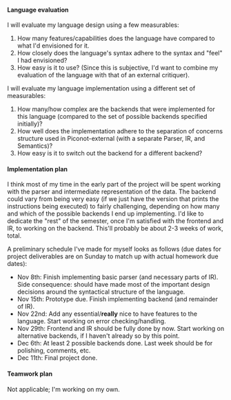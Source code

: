 #### Language evaluation

I will evaluate my language design using a few measurables:

1. How many features/capabilities does the language have compared to what I'd envisioned for it.
2. How closely does the language's syntax adhere to the syntax and "feel" I had envisioned?
3. How easy is it to use? (Since this is subjective, I'd want to combine my evaluation of the language with that of an external critiquer).

I will evaluate my language implementation using a different set of measurables:

1. How many/how complex are the backends that were implemented for this language (compared to the set of possible backends specified initially)?
2. How well does the implementation adhere to the separation of concerns structure used in Piconot-external (with a separate Parser, IR, and Semantics)?
3. How easy is it to switch out the backend for a different backend?

#### Implementation plan

I think most of my time in the early part of the project will be spent working with the parser and intermediate representation of the data. The backend could vary from being very easy (if we just have the version that prints the instructions being executed) to fairly challenging, depending on how many and which of the possible backends I end up implementing. I'd like to dedicate the "rest" of the semester, once I'm satisfied with the frontend and IR, to working on the backend. This'll probably be about 2-3 weeks of work, total.

A preliminary schedule I've made for myself looks as follows (due dates for project deliverables are on Sunday to match up with actual homework due dates):

- Nov 8th: Finish implementing basic parser (and necessary parts of IR). Side consequence: should have made most of the important design decisions around the syntactical structure of the language. 
- Nov 15th: Prototype due. Finish implementing backend (and remainder of IR). 
- Nov 22nd: Add any essential/**really** nice to have features to the language. Start working on error checking/handling.
- Nov 29th: Frontend and IR should be fully done by now. Start working on alternative backends, if I haven't already so by this point.
- Dec 6th: At least 2 possible backends done. Last week should be for polishing, comments, etc.
- Dec 11th: Final project done. 

#### Teamwork plan

Not applicable; I'm working on my own.